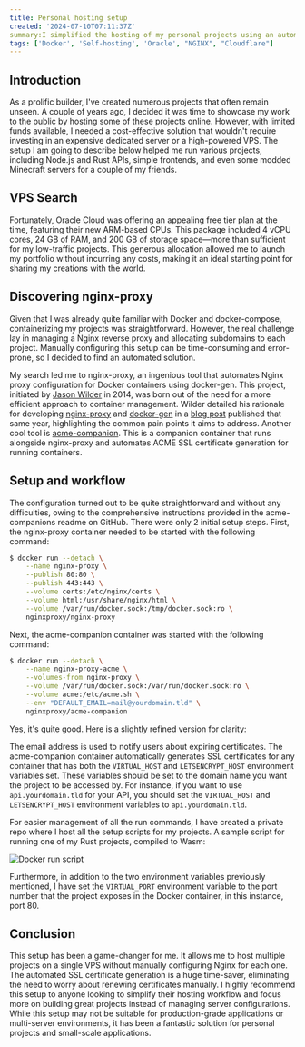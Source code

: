 ```yaml
---
title: Personal hosting setup
created: '2024-07-10T07:11:37Z'
summary:I simplified the hosting of my personal projects using an automated NGINX reverse proxy and Docker.
tags: ['Docker', 'Self-hosting', 'Oracle', "NGINX", "Cloudflare"]
---
```


## Introduction

As a prolific builder, I've created numerous projects that often remain unseen. A couple of years ago, I decided it was time to showcase my work to the public by hosting some of these projects online. However, with limited funds available, I needed a cost-effective solution that wouldn't require investing in an expensive dedicated server or a high-powered VPS. The setup I am going to describe below helped me run various projects, including Node.js and Rust APIs, simple frontends, and even some modded Minecraft servers for a couple of my friends.

## VPS Search

Fortunately, Oracle Cloud was offering an appealing free tier plan at the time, featuring their new ARM-based CPUs. This package included 4 vCPU cores, 24 GB of RAM, and 200 GB of storage space—more than sufficient for my low-traffic projects. This generous allocation allowed me to launch my portfolio without incurring any costs, making it an ideal starting point for sharing my creations with the world.

## Discovering nginx-proxy

Given that I was already quite familiar with Docker and docker-compose, containerizing my projects was straightforward. However, the real challenge lay in managing a Nginx reverse proxy and allocating subdomains to each project. Manually configuring this setup can be time-consuming and error-prone, so I decided to find an automated solution.

My search led me to nginx-proxy, an ingenious tool that automates Nginx proxy configuration for Docker containers using docker-gen. This project, initiated by [Jason Wilder](https://github.com/jwilder) in 2014, was born out of the need for a more efficient approach to container management. Wilder detailed his rationale for developing [nginx-proxy](https://github.com/nginx-proxy/nginx-proxy) and [docker-gen](https://github.com/nginx-proxy/docker-gen) in a [blog post](http://jasonwilder.com/blog/2014/03/25/automated-nginx-reverse-proxy-for-docker/) published that same year, highlighting the common pain points it aims to address. Another cool tool is [acme-companion](https://github.com/nginx-proxy/acme-companion/tree/main). This is a companion container that runs alongside nginx-proxy and automates ACME SSL certificate generation for running containers.


## Setup and workflow

The configuration turned out to be quite straightforward and without any difficulties, owing to the comprehensive instructions provided in the acme-companions readme on GitHub. There were only 2 initial setup steps. First, the nginx-proxy container needed to be started with the following command:

```bash
$ docker run --detach \
    --name nginx-proxy \
    --publish 80:80 \
    --publish 443:443 \
    --volume certs:/etc/nginx/certs \
    --volume html:/usr/share/nginx/html \
    --volume /var/run/docker.sock:/tmp/docker.sock:ro \
    nginxproxy/nginx-proxy
```

Next, the acme-companion container was started with the following command:

```bash
$ docker run --detach \
    --name nginx-proxy-acme \
    --volumes-from nginx-proxy \
    --volume /var/run/docker.sock:/var/run/docker.sock:ro \
    --volume acme:/etc/acme.sh \
    --env "DEFAULT_EMAIL=mail@yourdomain.tld" \
    nginxproxy/acme-companion
```

Yes, it's quite good. Here is a slightly refined version for clarity:

The email address is used to notify users about expiring certificates. The acme-companion container automatically generates SSL certificates for any container that has both the `VIRTUAL_HOST` and `LETSENCRYPT_HOST` environment variables set. These variables should be set to the domain name you want the project to be accessed by. For instance, if you want to use `api.yourdomain.tld` for your API, you should set the `VIRTUAL_HOST` and `LETSENCRYPT_HOST` environment variables to `api.yourdomain.tld`.

For easier management of all the run commands, I have created a private repo where I host all the setup scripts for my projects. A sample script for running one of my Rust projects, compiled to Wasm:

![Docker run script](/images/acme-exmaple.png)

Furthermore, in addition to the two environment variables previously mentioned, I have set the `VIRTUAL_PORT` environment variable to the port number that the project exposes in the Docker container, in this instance, port 80.

## Conclusion

This setup has been a game-changer for me. It allows me to host multiple projects on a single VPS without manually configuring Nginx for each one. The automated SSL certificate generation is a huge time-saver, eliminating the need to worry about renewing certificates manually. I highly recommend this setup to anyone looking to simplify their hosting workflow and focus more on building great projects instead of managing server configurations. While this setup may not be suitable for production-grade applications or multi-server environments, it has been a fantastic solution for personal projects and small-scale applications.
